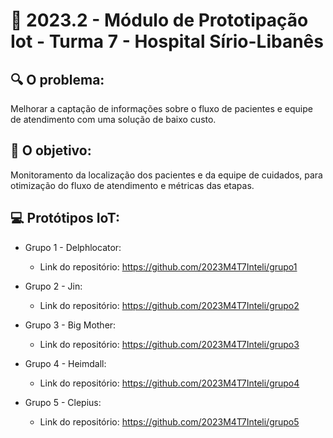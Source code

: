 # 🙋‍ 2023.2 - Módulo de Prototipação Iot - Turma 7 - Hospital Sírio-Libanês

## :mag: O problema:

Melhorar a captação de informações sobre o fluxo de pacientes e equipe de atendimento com uma solução de baixo custo.

## :dart: O objetivo:

Monitoramento da localização dos pacientes e da equipe de cuidados, para otimização do fluxo de atendimento e métricas das etapas.

## :computer: Protótipos IoT:

- Grupo 1 - Delphlocator:
  - Link do repositório: https://github.com/2023M4T7Inteli/grupo1

- Grupo 2 - Jin:
  - Link do repositório: https://github.com/2023M4T7Inteli/grupo2
  
- Grupo 3 - Big Mother:
  - Link do repositório: https://github.com/2023M4T7Inteli/grupo3
  
- Grupo 4 - Heimdall: 
  - Link do repositório: https://github.com/2023M4T7Inteli/grupo4
  
- Grupo 5 - Clepius:
  - Link do repositório: https://github.com/2023M4T7Inteli/grupo5
